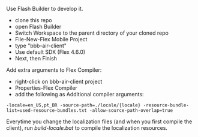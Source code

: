 Use Flash Builder to develop it.

* clone this repo
* open Flash Builder
* Switch Workspace to the parent directory of your cloned repo
* File-New-Flex Mobile Project
* type "bbb-air-client"
* Use default SDK (Flex 4.6.0)
* Next, then Finish

Add extra arguments to Flex Compiler:

* right-click on bbb-air-client project
* Properties-Flex Compiler
* add the following as Additional compiler arguments:

```
-locale=en_US,pt_BR -source-path=./locale/{locale} -resource-bundle-list=used-resource-bundles.txt -allow-source-path-overlap=true
```

Everytime you change the localization files (and when you first compile the client), run *build-locale.bat* to compile the localization resources.